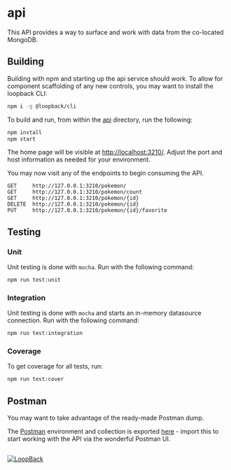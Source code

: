 # api

This API provides a way to surface and work with data from the co-located MongoDB.

## Building

Building with npm and starting up the api service should work.
To allow for component scaffolding of any new controls, you may want to install the loopback CLI:

```bash
npm i -g @loopback/cli
```

To build and run, from within the [api](https://github.com/naasse/ibm-quantum-challenge/tree/master/api) directory, run the following:

```bash
npm install
npm start
```

The home page will be visible at [http://localhost:3210/](http://localhost:3210/).
Adjust the port and host information as needed for your environment.

You may now visit any of the endpoints to begin consuming the API.

```
GET     http://127.0.0.1:3210/pokemon/
GET     http://127.0.0.1:3210/pokemon/count
GET     http://127.0.0.1:3210/pokemon/{id}
DELETE  http://127.0.0.1:3210/pokemon/{id}
PUT     http://127.0.0.1:3210/pokemon/{id}/favorite
```

## Testing

### Unit

Unit testing is done with `mocha`. Run with the following command:

```bash
npm run test:unit
```

### Integration

Unit testing is done with `mocha` and starts an in-memory datasource connection. Run with the following command:

```bash
npm run test:integration
```

### Coverage

To get coverage for all tests, run:

```bash
npm run test:cover
```

## Postman

You may want to take advantage of the ready-made Postman dump.

The [Postman](https://www.postman.com/) environment and collection is exported
[here](https://github.com/naasse/ibm-quantum-challenge/blob/master/api/pokedex.postman.json.md) -
import this to start working with the API via the wonderful Postman UI.

##

[![LoopBack](https://github.com/strongloop/loopback-next/raw/master/docs/site/imgs/branding/Powered-by-LoopBack-Badge-(blue)-@2x.png)](http://loopback.io/)
